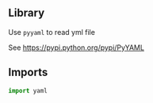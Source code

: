 ## Library

Use `pyyaml` to read yml file

See https://pypi.python.org/pypi/PyYAML

## Imports

```python
import yaml
```